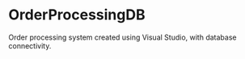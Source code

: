 # OrderProcessingDB
Order processing system created using Visual Studio, with database connectivity.

